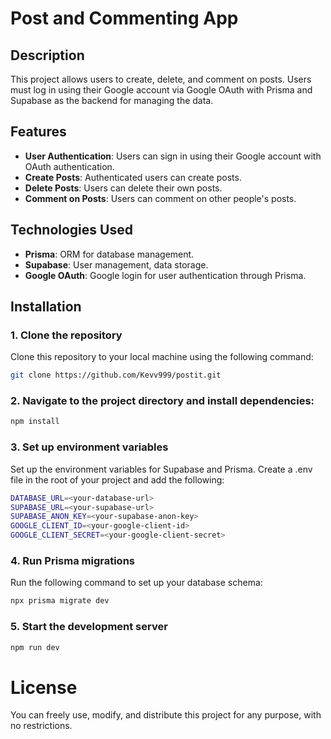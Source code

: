 # Post and Commenting App

## Description

This project allows users to create, delete, and comment on posts. Users must log in using their Google account via Google OAuth with Prisma and Supabase as the backend for managing the data. 

## Features

- **User Authentication**: Users can sign in using their Google account with OAuth authentication.
- **Create Posts**: Authenticated users can create posts.
- **Delete Posts**: Users can delete their own posts.
- **Comment on Posts**: Users can comment on other people's posts.
  
## Technologies Used

- **Prisma**: ORM for database management.
- **Supabase**: User management, data storage.
- **Google OAuth**: Google login for user authentication through Prisma.

## Installation

### 1. Clone the repository

Clone this repository to your local machine using the following command:

```bash
git clone https://github.com/Kevv999/postit.git
```
### 2. Navigate to the project directory and install dependencies:
```bash
npm install
```
### 3. Set up environment variables
Set up the environment variables for Supabase and Prisma. Create a .env file in the root of your project and add the following:
```bash
DATABASE_URL=<your-database-url>
SUPABASE_URL=<your-supabase-url>
SUPABASE_ANON_KEY=<your-supabase-anon-key>
GOOGLE_CLIENT_ID=<your-google-client-id>
GOOGLE_CLIENT_SECRET=<your-google-client-secret>
```
### 4. Run Prisma migrations
Run the following command to set up your database schema:
```bash
npx prisma migrate dev
```
### 5. Start the development server
```bash
npm run dev
```
# License
You can freely use, modify, and distribute this project for any purpose, with no restrictions.


